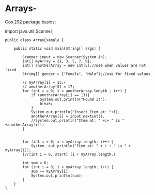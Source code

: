 # Arrays-
Cos 202
package basics;

import java.util.Scanner;

    public class ArrayExample {

        public static void main(String[] args) {

            Scanner input = new Scanner(System.in);
            int[] myArray = {1, 3, 5, 7, 9};
            int[] anotherArray = new int[5];//use when values are not fixed
            String[] gender = {"Female", "Male"};//use for fixed values

            // myArray[1] = 13;/
            // anotherArray[5] = 17;
            for (int i = 0; i < anotherArray.length ; i++) {
                if (anotherArray[i] == 13){
                    System.out.println("Found it");
                    break;
                }
                System.out.println("Insert Item at: "+i);
                anotherArray[i] = input.nextInt();
                //System.out.println("Item at: " +i+ " is " +anotherArray[i]);
            }


            for (int i = 0; i < myArray.length; i++) {
                System. out.println("Item at: " + i + " is " + myArray[i]);
            }//(int i = 0, start) (i < myArray.length,)

            int sum = 0;
            for (int i = 0; i < myArray.length; i++) {
                sum += myArray[i];
                System.out.println(sum);
            }
        }
    }
